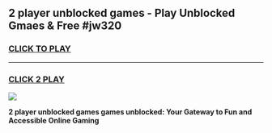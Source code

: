 
## 2 player unblocked games - Play Unblocked Gmaes & Free #jw320
<h3>
<a href="https://news.freeplayer.one?title=2_player_unblocked_games&ref=24F">CLICK TO PLAY</a></h3>
<hr>

<h3>
<a href="https://news.freeplayer.one?title=2_player_unblocked_games&ref=24F">CLICK 2 PLAY</a>
  
</h3>

<a href="https://news.freeplayer.one?title=2_player_unblocked_games&ref=24F/"><img src="https://clearcache.store/games.png"></a>


**2 player unblocked games games unblocked: Your Gateway to Fun and Accessible Online Gaming**
